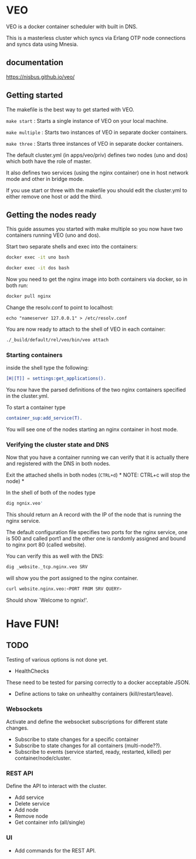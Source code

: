 # VEO
  
VEO is a docker container scheduler with built in DNS.  
  
This is a masterless cluster which syncs via Erlang OTP node connections and syncs data using
Mnesia.
  
## documentation   
  
https://nisbus.github.io/veo/  
  
## Getting started  
   
The makefile is the best way to get started with VEO.  
  
`make start` : Starts a single instance of VEO on your local machine.  
  
`make multiple` : Starts two instances of VEO in separate docker containers.  
  
`make three` : Starts three instances of VEO in separate docker containers.  
  
The default cluster.yml (in apps/veo/priv) defines two nodes (uno and dos) which both have the role of master.  
  
It also defines two services (using the nginx container) one in host network mode and other in bridge mode.  
  
If you use start or three with the makefile you should edit the cluster.yml to either remove one host or add the third.  
  
  
## Getting the nodes ready
  
This guide assumes you started with make multiple so you now have two containers running VEO (uno and dos).  
  
Start two separate shells and exec into the containers:  
  
```bash
docker exec -it uno bash
```  
  
```bash
docker exec -it dos bash
```  
  
Now you need to get the nginx image into both containers via docker, so in both run:  
  
```bash
docker pull nginx
```
  
Change the resolv.conf to point to localhost:   
```
echo "nameserver 127.0.0.1" > /etc/resolv.conf
```  
  
You are now ready to attach to the shell of VEO in each container: 
```bash
./_build/default/rel/veo/bin/veo attach
```
  
### Starting containers  
  
inside the shell type the following:   
```erlang
[H|[T]] = settings:get_applications().
```  
  
You now have the parsed definitions of the two nginx containers specified in the cluster.yml.  
   
To start a container type   
```erlang
container_sup:add_service(T).
```  
  
You will see one of the nodes starting an nginx container in host mode.  

### Verifying the cluster state and DNS  
  
Now that you have a container running we can verify that it is actually there and registered with the DNS in both nodes.  
  
Exit the attached shells in both nodes (`CTRL+d`) * NOTE: CTRL+c will stop the node) *  
  
In the shell of both of the nodes type   
```bash
dig ngnix.veo'
```  
  
This should return an A record with the IP of the node that is running the nginx service.  
  
The default configuration file specifies two ports for the nginx service, one is 500 and called port1 and the other one is randomly assigned and bound to nginx port 80 (called website).  
  
You can verify this as well with the DNS:  
  
```bash
dig _website._tcp.nginx.veo SRV
```  
will show you the port assigned to the nginx container.
  
```bash
curl website.nginx.veo:<PORT FROM SRV QUERY>
```  
Should show `Welcome to ngnix!'.
  
  
# Have FUN!  
  
TODO
----
  
Testing of various options is not done yet. 
  
* HealthChecks

These need to be tested for parsing correctly to a docker acceptable JSON.  
  
* Define actions to take on unhealthy containers (kill/restart/leave).  

### Websockets
Activate and define the websocket subscriptions for different state changes.  
  
* Subscribe to state changes for a specific container
* Subscribe to state changes for all containers (multi-node??).
* Subscribe to events (service started, ready, restarted, killed) per container/node/cluster.
  
### REST API
Define the API to interact with the cluster.  
* Add service  
* Delete service  
* Add node  
* Remove node  
* Get container info (all/single)  
  

### UI
* Add commands for the REST API.  



